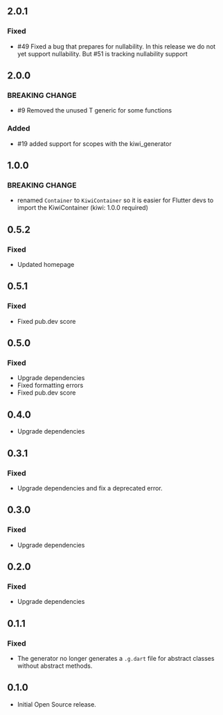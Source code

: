 ## 2.0.1
### Fixed
- \#49 Fixed a bug that prepares for nullability. In this release we do not yet support nullability. But #51 is tracking nullability support

## 2.0.0
### BREAKING CHANGE
- \#9 Removed the unused T generic for some functions
### Added
- \#19 added support for scopes with the kiwi_generator

## 1.0.0
### BREAKING CHANGE
- renamed `Container` to `KiwiContainer` so it is easier for Flutter devs to import the KiwiContainer (kiwi: 1.0.0 required)

## 0.5.2
### Fixed
- Updated homepage

## 0.5.1
### Fixed
- Fixed pub.dev score

## 0.5.0
### Fixed
- Upgrade dependencies
- Fixed formatting errors
- Fixed pub.dev score

## 0.4.0
- Upgrade dependencies

## 0.3.1
### Fixed
- Upgrade dependencies and fix a deprecated error.

## 0.3.0
### Fixed
- Upgrade dependencies

## 0.2.0
### Fixed
- Upgrade dependencies

## 0.1.1
### Fixed
- The generator no longer generates a `.g.dart` file for abstract classes without abstract methods.

## 0.1.0
- Initial Open Source release.
